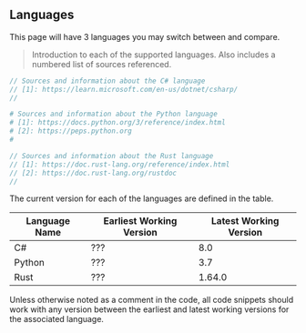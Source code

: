## Languages
This page will have 3 languages you may switch between and compare.

> Introduction to each of the supported languages.
> Also includes a numbered list of sources referenced.

```csharp
// Sources and information about the C# language
// [1]: https://learn.microsoft.com/en-us/dotnet/csharp/
// 
```

```python
# Sources and information about the Python language
# [1]: https://docs.python.org/3/reference/index.html
# [2]: https://peps.python.org
# 
```

```rust
// Sources and information about the Rust language
// [1]: https://doc.rust-lang.org/reference/index.html
// [2]: https://doc.rust-lang.org/rustdoc
// 
```

The current version for each of the languages are defined in the table.

| Language Name | Earliest Working Version | Latest Working Version |
|---------------|--------------------------|------------------------|
| C#            | ???                      | 8.0                    |
| Python        | ???                      | 3.7                    |
| Rust          | ???                      | 1.64.0                 |

Unless otherwise noted as a comment in the code, all code snippets should work with any version between the earliest and latest working versions for the associated language.